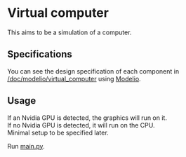 # Virtual computer

This aims to be a simulation of a computer.  

## Specifications

You can see the design specification of each component in [/doc/modelio/virtual_computer](/doc/modelio/virtual_computer) 
using [Modelio](https://www.modelio.org/index.htm).  

## Usage

If an Nvidia GPU is detected, the graphics will run on it.  
If no Nvidia GPU is detected, it will run on the CPU.  
Minimal setup to be specified later.  

Run [main.py](main.py).
